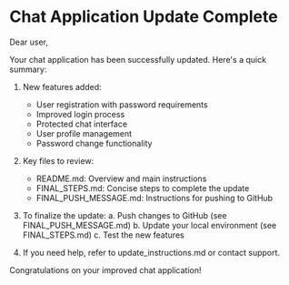 
# Chat Application Update Complete

Dear user,

Your chat application has been successfully updated. Here's a quick summary:

1. New features added:
   - User registration with password requirements
   - Improved login process
   - Protected chat interface
   - User profile management
   - Password change functionality

2. Key files to review:
   - README.md: Overview and main instructions
   - FINAL_STEPS.md: Concise steps to complete the update
   - FINAL_PUSH_MESSAGE.md: Instructions for pushing to GitHub

3. To finalize the update:
   a. Push changes to GitHub (see FINAL_PUSH_MESSAGE.md)
   b. Update your local environment (see FINAL_STEPS.md)
   c. Test the new features

4. If you need help, refer to update_instructions.md or contact support.

Congratulations on your improved chat application!
